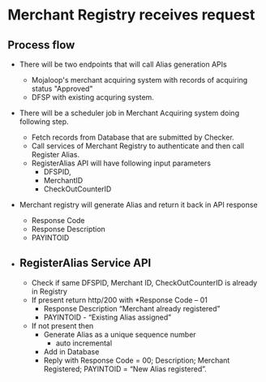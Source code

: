 # Merchant Registry receives request

## Process flow

* There will be two endpoints that will call Alias generation APIs
  * Mojaloop's merchant acquiring system with records of acquiring status "Approved"
  * DFSP with existing acquring system. 

* There will be a scheduler job in Merchant Acquiring system doing following step. 
  * Fetch records from Database that are submitted by Checker.
  * Call services of Merchant Registry to authenticate and then call Register Alias.
  * RegisterAlias API will have following input parameters
    * DFSPID,
    * MerchantID
    * CheckOutCounterID
* Merchant registry will generate Alias and return it back in API response
  * Response Code  
  * Response Description
  * PAYINTOID

* ## RegisterAlias Service API

  * Check if same DFSPID, Merchant ID, CheckOutCounterID is already in Registry
  * If present return http/200 with 
    *Response Code – 01 
    * Response Description “Merchant already registered”
    * PAYINTOID  - “Existing Alias assigned”
  * If not present then
    * Generate Alias as a unique sequence number
      * auto incremental
    * Add in Database
    * Reply with Response Code = 00;  Description;  Merchant Registered;   PAYINTOID =  “New Alias registered”.
